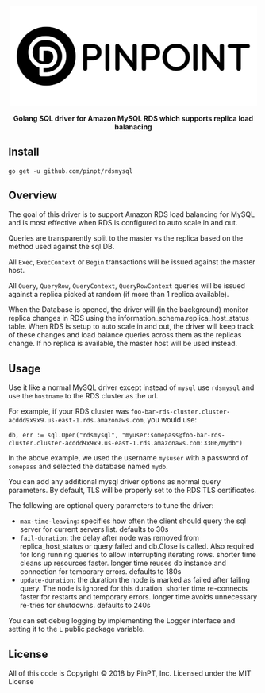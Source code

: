 <div align="center">
	<img width="500" src=".github/logo.svg" alt="pinpt-logo">
</div>

<p align="center" color="#6a737d">
	<strong>Golang SQL driver for Amazon MySQL RDS which supports replica load balanacing</strong>
</p>

## Install

```
go get -u github.com/pinpt/rdsmysql
```

## Overview

The goal of this driver is to support Amazon RDS load balancing for MySQL and is most effective when RDS is configured to auto scale in and out.

Queries are transparently split to the master vs the replica based on the method used against the sql.DB.

All `Exec`, `ExecContext` or `Begin` transactions will be issued against the master host.

All `Query`, `QueryRow`, `QueryContext`, `QueryRowContext` queries will be issued against a replica picked at random (if more than 1 replica available).

When the Database is opened, the driver will (in the background) monitor replica changes in RDS using the information_schema.replica_host_status table.  When RDS is setup to auto scale in and out, the driver will keep track of these changes and load balance queries across them as the replicas change.  If no replica is available, the master host will be used instead.

## Usage

Use it like a normal MySQL driver except instead of `mysql` use `rdsmysql` and use the `hostname` to the RDS cluster as the url.

For example, if your RDS cluster was `foo-bar-rds-cluster.cluster-acddd9x9x9.us-east-1.rds.amazonaws.com`, you would use:

```
db, err := sql.Open("rdsmysql", "myuser:somepass@foo-bar-rds-cluster.cluster-acddd9x9x9.us-east-1.rds.amazonaws.com:3306/mydb")
```

In the above example, we used the username `mysuser` with a password of `somepass` and selected the database named `mydb`.

You can add any additional mysql driver options as normal query parameters.  By default, TLS will be properly set to the RDS TLS certificates.

The following are optional query parameters to tune the driver:

- `max-time-leaving`: specifies how often the client should query the sql server for current servers list. defaults to 30s
- `fail-duration`: the delay after node was removed from replica_host_status or query failed and db.Close is called. Also required for long running queries to allow interrupting iterating rows. shorter time cleans up resources faster. longer time reuses db instance and connection for temporary errors. defaults to 180s
- `update-duration`: the duration the node is marked as failed after failing query. The node is ignored for this duration. shorter time re-connects faster for restarts and temporary errors. longer time avoids unnecessary re-tries for shutdowns. defaults to 240s

You can set debug logging by implementing the Logger interface and setting it to the `L` public package variable.

## License

All of this code is Copyright &copy; 2018 by PinPT, Inc. Licensed under the MIT License
